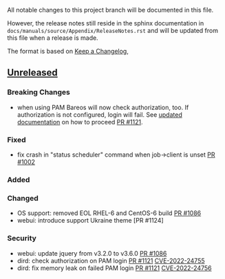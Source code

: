 All notable changes to this project branch will be documented in this file.

However, the release notes still reside in the sphinx documentation in
`docs/manuals/source/Appendix/ReleaseNotes.rst` and will be updated from this
file when a release is made.

The format is based on [Keep a Changelog](https://keepachangelog.com/en/1.0.0/),

## [Unreleased]

### Breaking Changes
- when using PAM Bareos will now check authorization, too. If authorization is not configured, login will fail. See [updated documentation](https://docs.bareos.org/TasksAndConcepts/PAM.html#configuration) on how to proceed [PR #1121].

### Fixed
- fix crash in "status scheduler" command when job->client is unset [PR #1002]

### Added

### Changed
- OS support: removed EOL RHEL-6 and CentOS-6 build [PR #1086]
- webui: introduce support Ukraine theme [PR #1124]

### Security
- webui: update jquery from v3.2.0 to v3.6.0 [PR #1086]
- dird: check authorization on PAM login [PR #1121] [CVE-2022-24755](https://github.com/bareos/bareos/security/advisories/GHSA-4979-8ffj-4q26)
- dird: fix memory leak on failed PAM login [PR #1121] [CVE-2022-24756](https://github.com/bareos/bareos/security/advisories/GHSA-jh55-4wgw-xc9j)

[PR #1002]: https://github.com/bareos/bareos/pull/1002
[PR #1086]: https://github.com/bareos/bareos/pull/1086
[PR #1121]: https://github.com/bareos/bareos/pull/1121
[unreleased]: https://github.com/bareos/bareos/tree/master
